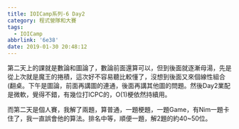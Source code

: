 ```yaml
---
title: IOICamp系列-6 Day2
category: 程式營隊和大賽
tags:
  - IOICamp
abbrlink: '6e38'
date: 2019-01-30 20:48:12
---
```

第二天上的課就是數論和圖論了，數論前面還算可以，但到後面就逐漸母湯，先是從上次就是魔王的捲積，這次好不容易聽比較懂了，沒想到後面又來個線性組合(翻桌。下午是圖論，前面再講圖的連通，後面再講其他圖的問題。然後Day2業配是微軟，覺得不錯，有幾位打ICPC的，O(1)梗依然持續用。
<!-- more -->
而第二天是個人賽，我解了兩題，算普通，一題梗題，一題Game，有Nim一題卡住了，我一直誤會他的算法。排名中等，順便一題，解2題的約40~50位。